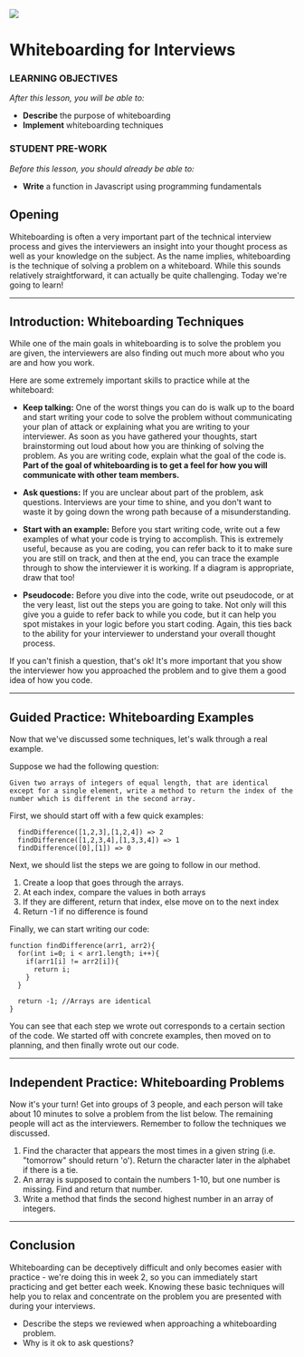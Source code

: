 <!---
title: Whiteboarding for Interviews
duration: "1:25"
creator:
    name: Drew Mahrt
    city: NYC
--->

![](https://ga-dash.s3.amazonaws.com/production/assets/logo-9f88ae6c9c3871690e33280fcf557f33.png)

<!--10:05 WDI5 -->

# Whiteboarding for Interviews

### LEARNING OBJECTIVES
*After this lesson, you will be able to:*
- **Describe** the purpose of whiteboarding
- **Implement** whiteboarding techniques

### STUDENT PRE-WORK
*Before this lesson, you should already be able to:*
- **Write** a function in Javascript using programming fundamentals

<!-- INSTRUCTOR PREP
*Before this lesson, instructors will need to:*
- Open and run the solution code to ensure you agree with the solution and it works properly 

> Instructor Note: You can modify this lesson as you feel appropriate to fit your personal whiteboarding techniques.

--->

<!--Actually 10:33 -->
<!--10:10 WDI4 -->
<!--10:20 5 minutes -->

## Opening

Whiteboarding is often a very important part of the technical interview process and gives the interviewers an insight into your thought process as well as your knowledge on the subject. As the name implies, whiteboarding is the technique of solving a problem on a whiteboard. While this sounds relatively straightforward, it can actually be quite challenging. Today we're going to learn!

<!-- Check: Give the students 1 minute to discuss the types of questions they think might be asked during a whiteboarding session.-->

***

<!--10:37 -->
<!--WDI4 10:24, talked through a lot more -->
<!--10:25 10 minutes -->

<a name="introduction"></a>
## Introduction: Whiteboarding Techniques

While one of the main goals in whiteboarding is to solve the problem you are given, the interviewers are also finding out much more about who you are and how you work.

<!-- CFU: Give the students 2 minutes to discuss what they think are some important things to keep in mind while at the whiteboard. -->

Here are some extremely important skills to practice while at the whiteboard:

- **Keep talking:** One of the worst things you can do is walk up to the board and start writing your code to solve the problem without communicating your plan of attack or explaining what you are writing to your interviewer. As soon as you have gathered your thoughts, start brainstorming out loud about how you are thinking of solving the problem. As you are writing code, explain what the goal of the code is. **Part of the goal of whiteboarding is to get a feel for how you will communicate with other team members.**

- **Ask questions:** If you are unclear about part of the problem, ask questions. Interviews are your time to shine, and you don't want to waste it by going down the wrong path because of a misunderstanding.

- **Start with an example:** Before you start writing code, write out a few examples of what your code is trying to accomplish. This is extremely useful, because as you are coding, you can refer back to it to make sure you are still on track, and then at the end, you can trace the example through to show the interviewer it is working. If a diagram is appropriate, draw that too!

- **Pseudocode:** Before you dive into the code, write out pseudocode, or at the very least, list out the steps you are going to take. Not only will this give you a guide to refer back to while you code, but it can help you spot mistakes in your logic before you start coding. Again, this ties back to the ability for your interviewer to understand your overall thought process.

If you can't finish a question, that's ok! It's more important that you show the interviewer how you approached the problem and to give them a good idea of how you code.

***

<!--10:41 -->
<!--WDI5 10:16 -->
<!--WDI4 10:35 -->
<!--10:35 15 minutes -->

<a name="guided-practice"></a>
## Guided Practice: Whiteboarding Examples

Now that we've discussed some techniques, let's walk through a real example.

Suppose we had the following question:

```
Given two arrays of integers of equal length, that are identical except for a single element, write a method to return the index of the number which is different in the second array.
```

<!-- Ask the students what they think the first step is, second, etc.-->

First, we should start off with a few quick examples:

```
  findDifference([1,2,3],[1,2,4]) => 2
  findDifference([1,2,3,4],[1,3,3,4]) => 1
  findDifference([0],[1]) => 0
```

Next, we should list the steps we are going to follow in our method.

1. Create a loop that goes through the arrays.
2. At each index, compare the values in both arrays
3. If they are different, return that index, else move on to the next index
4. Return -1 if no difference is found

Finally, we can start writing our code:

```
function findDifference(arr1, arr2){
  for(int i=0; i < arr1.length; i++){
    if(arr1[i] != arr2[i]){
      return i;
    }
  }

  return -1; //Arrays are identical
}
```

You can see that each step we wrote out corresponds to a certain section of the code. We started off with concrete examples, then moved on to planning, and then finally wrote out our code.

***

<!--WDI5 10:32 -->
<!--Actually 10:53 -->
<!--WDI4 10:52, 10:57 when first problem solving started-->
<!--10:50 35 minutes -->

<a name="ind-practice"></a>
## Independent Practice: Whiteboarding Problems

Now it's your turn! Get into groups of 3 people, and each person will take about 10 minutes to solve a problem from the list below. The remaining people will act as the interviewers. Remember to follow the techniques we discussed.

<!-- Instructor Note: Circulate around the room listening to how students are doing and offer advice when needed.-->

1. Find the character that appears the most times in a given string (i.e. "tomorrow" should return 'o'). Return the character later in the alphabet if there is a tie.
2. An array is supposed to contain the numbers 1-10, but one number is missing. Find and return that number.
3. Write a method that finds the second highest number in an array of integers.

<!-- Check: Take a few minutes to review the solution to each of the whiteboarding problems. Choose one student to lead the review for each. -->

***

<!--Actually 11:40 -->
<!--11:25 5 minutes -->
<!--End 11:55 -->
<!--WDI4 11:55 -->
<!--WDI5 11:11 -->

<a name="conclusion"></a>
## Conclusion

Whiteboarding can be deceptively difficult and only becomes easier with practice - we're doing this in week 2, so you can immediately start practicing and get better each week.  Knowing these basic techniques will help you to relax and concentrate on the problem you are presented with during your interviews.  

- Describe the steps we reviewed when approaching a whiteboarding problem.
- Why is it ok to ask questions?

